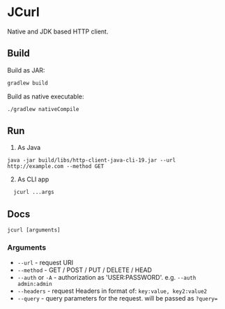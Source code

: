 # JCurl

Native and JDK based HTTP client.

## Build

Build as JAR:
```bash
gradlew build
```

Build as native executable:
```bash
./gradlew nativeCompile
```

## Run
1. As Java
  ```
  java -jar build/libs/http-client-java-cli-19.jar --url http://example.com --method GET
  ```

2. As CLI app
  ```bash 
    jcurl ...args
  ```

## Docs

``` jcurl [arguments] ```

### Arguments
- ``` --url ``` - request URI
- ``` --method ``` - GET / POST / PUT / DELETE / HEAD
- ``` --auth ``` or ``` -A ``` - authorization as 'USER:PASSWORD'. e.g. ``` --auth admin:admin ```
- ``` --headers ``` - request Headers in format of: ``` key:value, key2:value2 ```
- ``` --query ``` - query parameters for the request.  will be passed as ``` ?query= ```
